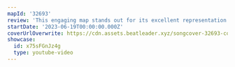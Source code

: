 ```yaml
---
mapId: '32693'
review: 'This engaging map stands out for its excellent representation of both the energetic and calm elements of the song and its great use of V3 elements to add an extra layer of depth and give the map extra flavour! With a full spread of difficulties and accessible lowers, there’s something for everybody!'
startDate: '2023-06-19T00:00:00.000Z'
coverUrlOverwrite: https://cdn.assets.beatleader.xyz/songcover-32693-cover.jpg
showcase:
  id: x75sFGnJz4g
  type: youtube-video
---
```

